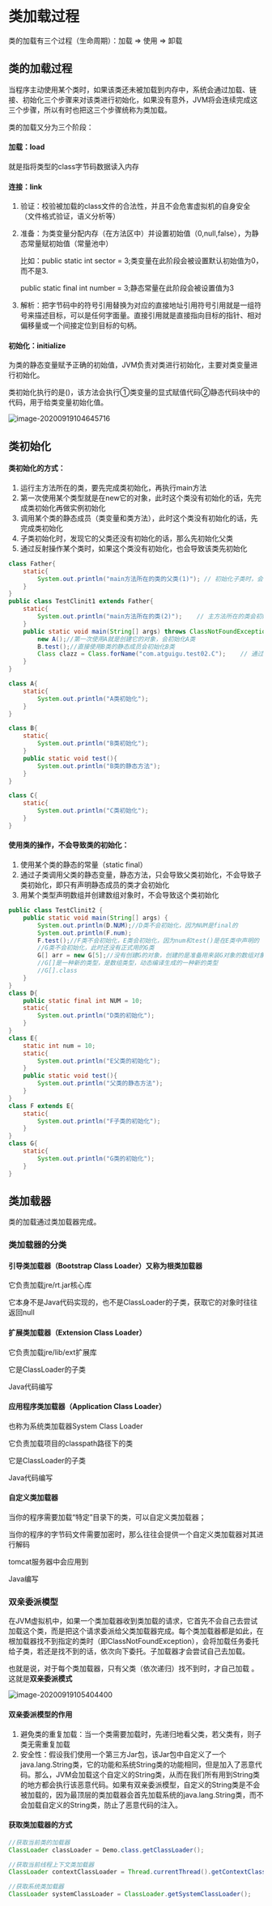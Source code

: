 # 类加载过程

类的加载有三个过程（生命周期）：加载 => 使用 => 卸载

## 类的加载过程

当程序主动使用某个类时，如果该类还未被加载到内存中，系统会通过加载、链接、初始化三个步骤来对该类进行初始化，如果没有意外，JVM将会连续完成这三个步骤，所以有时也把这三个步骤统称为类加载。

类的加载又分为三个阶段：

#### 加载：load

就是指将类型的class字节码数据读入内存

#### 连接：link

1.  验证：校验被加载的class文件的合法性，并且不会危害虚拟机的自身安全（文件格式验证，语义分析等）

2.  准备：为类变量分配内存（在方法区中）并设置初始值（0,null,false），为静态常量赋初始值（常量池中）

    比如：public static int sector = 3;类变量在此阶段会被设置默认初始值为0，而不是3.

    public static final int number = 3;静态常量在此阶段会被设置值为3

3.  解析：把字节码中的符号引用替换为对应的直接地址引用符号引用就是一组符号来描述目标，可以是任何字面量。直接引用就是直接指向目标的指针、相对偏移量或一个间接定位到目标的句柄。

#### 初始化：initialize

为类的静态变量赋予正确的初始值，JVM负责对类进行初始化，主要对类变量进行初始化。

类初始化执行的是()，该方法会执行①类变量的显式赋值代码②静态代码块中的代码，用于给类变量初始化值。

![image-20200919104645716](_images/image-20200919104645716.png)



## 类初始化

#### 类初始化的方式：

1.  运行主方法所在的类，要先完成类初始化，再执行main方法
2.  第一次使用某个类型就是在new它的对象，此时这个类没有初始化的话，先完成类初始化再做实例初始化
3.  调用某个类的静态成员（类变量和类方法），此时这个类没有初始化的话，先完成类初始化
4.  子类初始化时，发现它的父类还没有初始化的话，那么先初始化父类
5.  通过反射操作某个类时，如果这个类没有初始化，也会导致该类先初始化

```java
class Father{
    static{
        System.out.println("main方法所在的类的父类(1)");	// 初始化子类时，会初始化父类
    }
}
public class TestClinit1 extends Father{
    static{
        System.out.println("main方法所在的类(2)");	// 主方法所在的类会初始化
    }
    public static void main(String[] args) throws ClassNotFoundException {
        new A();//第一次使用A就是创建它的对象，会初始化A类
        B.test();//直接使用B类的静态成员会初始化B类
        Class clazz = Class.forName("com.atguigu.test02.C");	// 通过反射操作C类，会初始化C类
    }
}

class A{
    static{
        System.out.println("A类初始化");
    }
}

class B{
    static{
        System.out.println("B类初始化");
    }
    public static void test(){
        System.out.println("B类的静态方法");
    }
}

class C{
    static{
        System.out.println("C类初始化");
    }
}

```

#### 使用类的操作，不会导致类的初始化：

1.  使用某个类的静态的常量（static final）
2.  通过子类调用父类的静态变量，静态方法，只会导致父类初始化，不会导致子类初始化，即只有声明静态成员的类才会初始化
3.  用某个类型声明数组并创建数组对象时，不会导致这个类初始化

```java
public class TestClinit2 {
    public static void main(String[] args) {
        System.out.println(D.NUM);//D类不会初始化，因为NUM是final的
        System.out.println(F.num);
        F.test();//F类不会初始化，E类会初始化，因为num和test()是在E类中声明的
        //G类不会初始化，此时还没有正式用的G类
        G[] arr = new G[5];//没有创建G的对象，创建的是准备用来装G对象的数组对象
        //G[]是一种新的类型，是数组类型，动态编译生成的一种新的类型
        //G[].class
    }
}
class D{
    public static final int NUM = 10;
    static{
        System.out.println("D类的初始化");
    }
}
class E{
    static int num = 10;
    static{
        System.out.println("E父类的初始化");
    }
    public static void test(){
        System.out.println("父类的静态方法");
    }
}
class F extends E{
    static{
        System.out.println("F子类的初始化");
    }
}
class G{
    static{
        System.out.println("G类的初始化");
    }
}

```



## 类加载器

类的加载通过类加载器完成。

### 类加载器的分类

#### 引导类加载器（Bootstrap Class Loader）又称为根类加载器

它负责加载jre/rt.jar核心库

它本身不是Java代码实现的，也不是ClassLoader的子类，获取它的对象时往往返回null

#### 扩展类加载器（Extension Class Loader）

它负责加载jre/lib/ext扩展库

它是ClassLoader的子类

Java代码编写

#### 应用程序类加载器（Application Class Loader）

也称为系统类加载器System Class Loader

它负责加载项目的classpath路径下的类

它是ClassLoader的子类

Java代码编写

#### 自定义类加载器

当你的程序需要加载“特定”目录下的类，可以自定义类加载器；

当你的程序的字节码文件需要加密时，那么往往会提供一个自定义类加载器对其进行解码

tomcat服务器中会应用到

Java编写

### 双亲委派模型

在JVM虚拟机中，如果一个类加载器收到类加载的请求，它首先不会自己去尝试加载这个类，而是把这个请求委派给父类加载器完成。每个类加载器都是如此，在根加载器找不到指定的类时（即ClassNotFoundException），会将加载任务委托给子类，若还是找不到的话，依次向下委托。子加载器才会尝试自己去加载。

也就是说，对于每个类加载器，只有父类（依次递归）找不到时，才自己加载 。这就是**双亲委派模式**

![image-20200919105404400](_images/image-20200919105404400.png)

#### 双亲委派模型的作用

1.  避免类的重复加载：当一个类需要加载时，先递归地看父类，若父类有，则子类无需重复加载
2.  安全性：假设我们使用一个第三方Jar包，该Jar包中自定义了一个java.lang.String类，它的功能和系统String类的功能相同，但是加入了恶意代码。那么，JVM会加载这个自定义的String类，从而在我们所有用到String类的地方都会执行该恶意代码。如果有双亲委派模型，自定义的String类是不会被加载的，因为最顶层的类加载器会首先加载系统的java.lang.String类，而不会加载自定义的String类，防止了恶意代码的注入。

#### 获取类加载器的方式

```java
//获取当前类的加载器
ClassLoader classLoader = Demo.class.getClassLoader();

//获取当前线程上下文类加载器
ClassLoader contextClassLoader = Thread.currentThread().getContextClassLoader();

//获取系统类加载器
ClassLoader systemClassLoader = ClassLoader.getSystemClassLoader();
```

